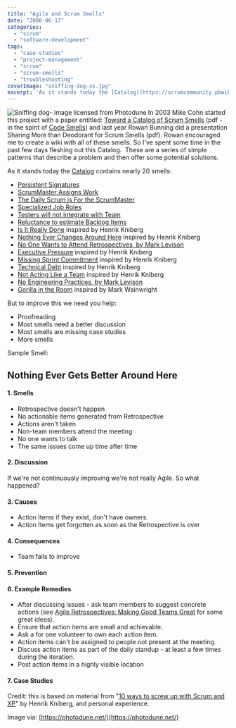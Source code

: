 ```yaml
---
title: "Agile and Scrum Smells"
date: "2008-06-17"
categories: 
  - "scrum"
  - "software-development"
tags: 
  - "case-studies"
  - "project-management"
  - "scrum"
  - "scrum-smells"
  - "troubleshooting"
coverImage: "sniffing-dog-xs.jpg"
excerpt: 'As it stands today the [Catalog](https://scrumcommunity.pbwiki.com/Scrum+Smells) contains'
---
```


![Sniffing dog- image licensed from Photodune](src/content/blog/agilescrum-smells/images/sniffing-dog-xs.jpg) In 2003 Mike Cohn started this project with a paper entitled: [Toward a Catalog of Scrum Smells](https://www.mountaingoatsoftware.com/articles/toward-a-catalog-of-scrum-smells) (pdf - in the spirit of [Code Smells](https://martinfowler.com/bliki/CodeSmell.html)) and last year Rowan Bunning did a presentation Sharing More than Deodorant for Scrum Smells (pdf). Rowan encouraged me to create a wiki with all of these smells. So I've spent some time in the past few days fleshing out this Catalog.  These are a series of simple patterns that describe a problem and then offer some potential solutions.

As it stands today the [Catalog](https://scrumcommunity.pbwiki.com/Scrum+Smells) contains nearly 20 smells:

- [Persistent Signatures](https://scrumcommunity.pbwiki.com/Persistent+Signatures)
- [ScrumMaster Assigns Work](https://scrumcommunity.pbwiki.com/ScrumMaster+Assigns+Work)
- [The Daily Scrum is For the ScrumMaster](https://scrumcommunity.pbwiki.com/The+Daily+Scrum+is+For+the+ScrumMaster)
- [Specialized Job Roles](https://scrumcommunity.pbwiki.com/Specialized+Job+Roles)
- [Testers will not integrate with Team](https://scrumcommunity.pbwiki.com/Testers+will+not+integrate+with+Team)
- [Reluctance to estimate Backlog Items](https://scrumcommunity.pbwiki.com/Reluctance+to+estimate+Backlog+Items)
- [Is It Really Done](https://scrumcommunity.pbwiki.com/Is+It+Really+Done) inspired by Henrik Kniberg
- [Nothing Ever Changes Around Here](https://scrumcommunity.pbwiki.com/Nothing+Ever+Changes+Around+Here) inspired by Henrik Kniberg
- [No One Wants to Attend Retrospectives, by Mark Levison](https://scrumcommunity.pbwiki.com/No+One+Wants+to+Attend+Retrospectives+)
- [Executive Pressure](https://scrumcommunity.pbwiki.com/Executive+Pressure) inspired by Henrik Kniberg
- [Missing Sprint Commitment](https://scrumcommunity.pbwiki.com/Missing+Sprint+Commitment) inspired by Henrik Kniberg
- [Technical Debt](https://scrumcommunity.pbwiki.com/Technical+Debt) inspired by Henrik Kniberg
- [Not Acting Like a Team](https://scrumcommunity.pbwiki.com/Not+Acting+Like+a+Team) inspired by Henrik Kniberg
- [No Engineering Practices, by Mark Levison](https://scrumcommunity.pbwiki.com/No+Engineering+Practices)
- [Gorilla in the Room](https://scrumcommunity.pbwiki.com/Gorilla+in+the+Room) inspired by Mark Wainwright

But to improve this we need you help:

- Proofreading
- Most smells need a better discussion
- Most smells are missing case studies
- More smells

Sample Smell:

## Nothing Ever Gets Better Around Here

#### 1\. Smells

- Retrospective doesn't happen
- No actionable items generated from Retrospective
- Actions aren't taken
- Non-team members attend the meeting
- No one wants to talk
- The same issues come up time after time

#### 2\. Discussion

If we're not continuously improving we're not really Agile. So what happened?

#### 3\. Causes

- Action Items if they exist, don't have owners.
- Action Items get forgotten as soon as the Retrospective is over

#### 4\. Consequences

- Team fails to improve

#### 5\. Prevention

#### 6\. Example Remedies

- After discussing issues - ask team members to suggest concrete actions (see [Agile Retrospectives: Making Good Teams Great](https://pragprog.com/titles/dlret/agile-retrospectives/) for some great ideas).
- Ensure that action items are small and achievable.
- Ask a for one volunteer to own each action item.
- Action items can't be assigned to people not present at the meeting.
- Discuss action items as part of the daily standup - at least a few times during the iteration.
- Post action items in a highly visible location

#### 7\. Case Studies

Credit: this is based on material from "[10 ways to screw up with Scrum and XP](https://blog.crisp.se/2008/08/07/henrikkniberg/1218084360000)" by Henrik Kniberg, and personal experience.

Image via: [https://photodune.net/](https://photodune.net/)
